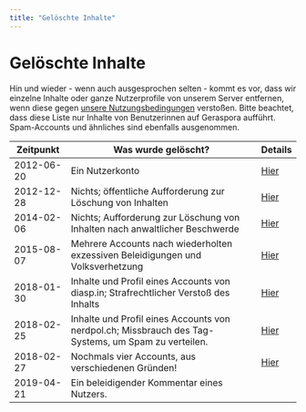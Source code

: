 ```yaml
---
title: "Gelöschte Inhalte"
---
```


# Gelöschte Inhalte

Hin und wieder - wenn auch ausgesprochen selten - kommt es vor, dass wir einzelne Inhalte oder ganze Nutzerprofile von unserem Server entfernen, wenn diese gegen [unsere Nutzungsbedingungen](/pod/legal.html) verstoßen. Bitte beachtet, dass diese Liste nur Inhalte von Benutzerinnen auf Geraspora aufführt. Spam-Accounts und ähnliches sind ebenfalls ausgenommen.

| Zeitpunkt  | Was wurde gelöscht?                                                                                 | Details                                                                 |
| ---------- | --------------------------------------------------------------------------------------------------- | ----------------------------------------------------------------------- |
| 2012-06-20 | Ein Nutzerkonto                                                                                     | [Hier](https://pod.geraspora.de/posts/e6c76c0a017a09b6)                 |
| 2012-12-28 | Nichts; öffentliche Aufforderung zur Löschung von Inhalten                                          | [Hier](https://pod.geraspora.de/posts/39b97b38d96cf9a7)                 |
| 2014-02-06 | Nichts; Aufforderung zur Löschung von Inhalten nach anwaltlicher Beschwerde                         | [Hier](https://pod.geraspora.de/posts/0f1831ced85b2f86)                 |
| 2015-08-07 | Mehrere Accounts nach wiederholten exzessiven Beleidigungen und Volksverhetzung                     | [Hier](https://pod.geraspora.de/posts/8fdc0e801f15013370b34860008dbc6c) |
| 2018-01-30 | Inhalte und Profil eines Accounts von diasp.in; Strafrechtlicher Verstoß des Inhalts                | [Hier](https://pod.geraspora.de/posts/f0677280e7df01351c80101b0e8ace24) |
| 2018-02-25 | Inhalte und Profil eines Accounts von nerdpol.ch; Missbrauch des Tag-Systems, um Spam zu verteilen. | [Hier](https://pod.geraspora.de/posts/0f590fb0fc0501351cb0101b0e8ace24) |
| 2018-02-27 | Nochmals vier Accounts, aus verschiedenen Gründen!                                                  | [Hier](https://pod.geraspora.de/posts/1e3e7030fded01351cd2101b0e8ace24) |
| 2019-04-21 | Ein beleidigender Kommentar eines Nutzers.                                                          |                                                                         |
